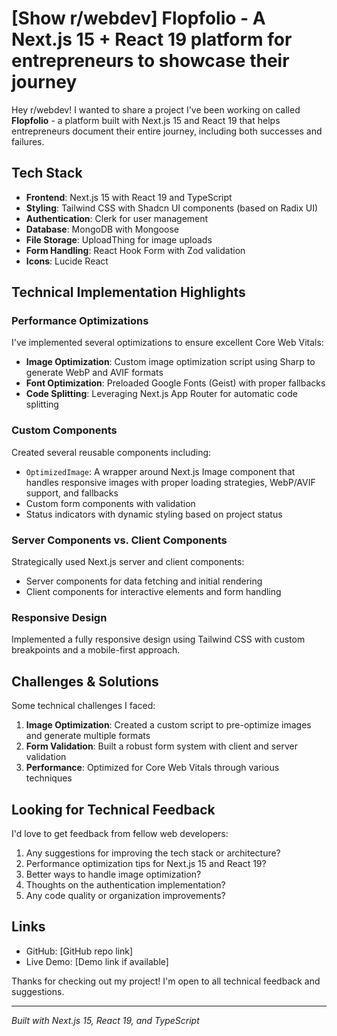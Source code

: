 # [Show r/webdev] Flopfolio - A Next.js 15 + React 19 platform for entrepreneurs to showcase their journey

Hey r/webdev! I wanted to share a project I've been working on called **Flopfolio** - a platform built with Next.js 15 and React 19 that helps entrepreneurs document their entire journey, including both successes and failures.

## Tech Stack

- **Frontend**: Next.js 15 with React 19 and TypeScript
- **Styling**: Tailwind CSS with Shadcn UI components (based on Radix UI)
- **Authentication**: Clerk for user management
- **Database**: MongoDB with Mongoose
- **File Storage**: UploadThing for image uploads
- **Form Handling**: React Hook Form with Zod validation
- **Icons**: Lucide React

## Technical Implementation Highlights

### Performance Optimizations

I've implemented several optimizations to ensure excellent Core Web Vitals:

- **Image Optimization**: Custom image optimization script using Sharp to generate WebP and AVIF formats
- **Font Optimization**: Preloaded Google Fonts (Geist) with proper fallbacks
- **Code Splitting**: Leveraging Next.js App Router for automatic code splitting

### Custom Components

Created several reusable components including:

- `OptimizedImage`: A wrapper around Next.js Image component that handles responsive images with proper loading strategies, WebP/AVIF support, and fallbacks
- Custom form components with validation
- Status indicators with dynamic styling based on project status

### Server Components vs. Client Components

Strategically used Next.js server and client components:

- Server components for data fetching and initial rendering
- Client components for interactive elements and form handling

### Responsive Design

Implemented a fully responsive design using Tailwind CSS with custom breakpoints and a mobile-first approach.

## Challenges & Solutions

Some technical challenges I faced:

1. **Image Optimization**: Created a custom script to pre-optimize images and generate multiple formats
3. **Form Validation**: Built a robust form system with client and server validation
4. **Performance**: Optimized for Core Web Vitals through various techniques

## Looking for Technical Feedback

I'd love to get feedback from fellow web developers:

1. Any suggestions for improving the tech stack or architecture?
2. Performance optimization tips for Next.js 15 and React 19?
3. Better ways to handle image optimization?
4. Thoughts on the authentication implementation?
5. Any code quality or organization improvements?

## Links

- GitHub: [GitHub repo link]
- Live Demo: [Demo link if available]

Thanks for checking out my project! I'm open to all technical feedback and suggestions.

---

*Built with Next.js 15, React 19, and TypeScript* 